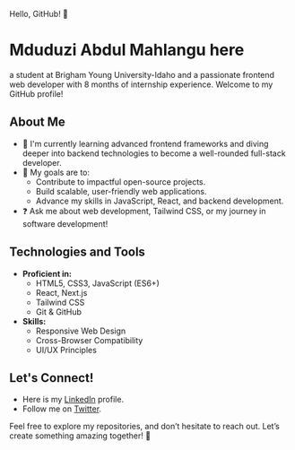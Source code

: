 Hello, GitHub! 👋
            
# Mduduzi Abdul Mahlangu here

a student at Brigham Young University-Idaho and a passionate frontend web developer with 8 months of internship experience. Welcome to my GitHub profile!

## About Me

- 🔧 I'm currently learning advanced frontend frameworks and diving deeper into backend technologies to become a well-rounded full-stack developer.
- 🌟 My goals are to:
  - Contribute to impactful open-source projects.
  - Build scalable, user-friendly web applications.
  - Advance my skills in JavaScript, React, and backend development.
- ❓ Ask me about web development, Tailwind CSS, or my journey in software development!

## Technologies and Tools

- **Proficient in:**
  - HTML5, CSS3, JavaScript (ES6+)
  - React, Next.js
  - Tailwind CSS
  - Git & GitHub
- **Skills:**
  - Responsive Web Design
  - Cross-Browser Compatibility
  - UI/UX Principles

## Let's Connect!

- Here is my [LinkedIn](https://www.linkedin.com/in/abdul-mahlangu/) profile.
- Follow me on [Twitter](https://x.com/MduduziAbdul).

Feel free to explore my repositories, and don’t hesitate to reach out. Let’s create something amazing together! 🚀

